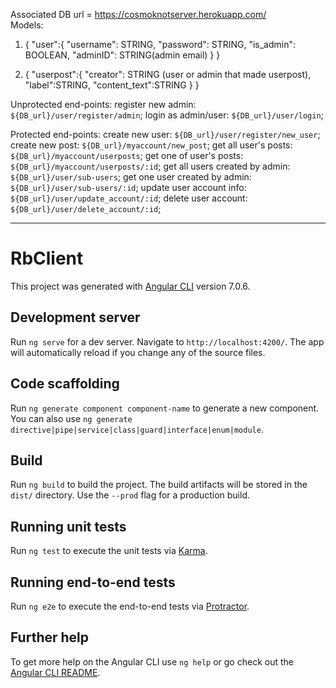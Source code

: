Associated DB url = https://cosmoknotserver.herokuapp.com/
<br>
Models:
1) { 
    "user":{
      "username": STRING,
      "password": STRING,
      "is_admin": BOOLEAN,
      "adminID": STRING(admin email) 
      }
    }
                  
2) { 
    "userpost":{
       "creator": STRING (user or admin that made userpost), 
       "label":STRING,
       "content_text":STRING 
       }
   }


Unprotected end-points:
    register new admin: `${DB_url}/user/register/admin`;
    login as admin/user: `${DB_url}/user/login`;
    
Protected end-points:
    create new user: `${DB_url}/user/register/new_user`;
    create new post: `${DB_url}/myaccount/new_post`;
    get all user's posts: `${DB_url}/myaccount/userposts`;
    get one of user's posts: `${DB_url}/myaccount/userposts/:id`;
    get all users created by admin: `${DB_url}/user/sub-users`;
    get one user created by admin: `${DB_url}/user/sub-users/:id`;
    update user account info: `${DB_url}/user/update_account/:id`;
    delete user account: `${DB_url}/user/delete_account/:id`;

<hr />

# RbClient

This project was generated with [Angular CLI](https://github.com/angular/angular-cli) version 7.0.6.

## Development server

Run `ng serve` for a dev server. Navigate to `http://localhost:4200/`. The app will automatically reload if you change any of the source files.

## Code scaffolding

Run `ng generate component component-name` to generate a new component. You can also use `ng generate directive|pipe|service|class|guard|interface|enum|module`.

## Build

Run `ng build` to build the project. The build artifacts will be stored in the `dist/` directory. Use the `--prod` flag for a production build.

## Running unit tests

Run `ng test` to execute the unit tests via [Karma](https://karma-runner.github.io).

## Running end-to-end tests

Run `ng e2e` to execute the end-to-end tests via [Protractor](http://www.protractortest.org/).

## Further help

To get more help on the Angular CLI use `ng help` or go check out the [Angular CLI README](https://github.com/angular/angular-cli/blob/master/README.md).
